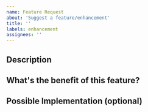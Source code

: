 ```yaml
---
name: Feature Request
about: 'Suggest a feature/enhancement'
title: ''
labels: enhancement
assignees: ''
---
```

## Description
<!--- What is the feature you are interested in? -->

## What's the benefit of this feature?

## Possible Implementation (optional)
<!--- Can be as high level or detailed as you want. Links to PoCs are welcome! -->